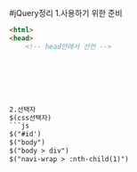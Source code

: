 #jQuery정리
1.사용하기 위한 준비
```html
<html>
<head>
	<!-- head안에서 선언 -->







2.선택자
$(css선택자)
```js
$("#id')
$("body")
$("body > div")
$("navi-wrap > :nth-child(1)")